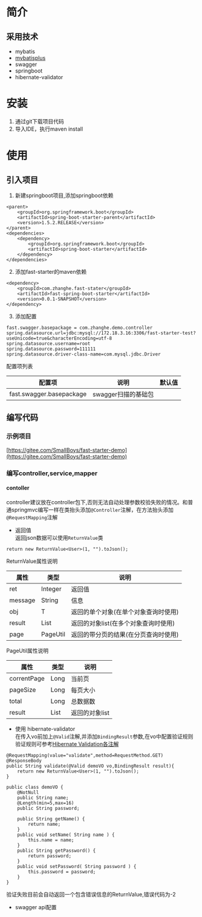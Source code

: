 # 简介

## 采用技术
- mybatis
- [mybatisplus](https://gitee.com/baomidou/mybatis-plus/)
- swagger
- springboot
- hibernate-validator

# 安装
1. 通过git下载项目代码
2. 导入IDE，执行maven install

# 使用
## 引入项目
1. 新建springboot项目,添加springboot依赖
```
<parent>
    <groupId>org.springframework.boot</groupId>
    <artifactId>spring-boot-starter-parent</artifactId>
    <version>1.5.2.RELEASE</version>
</parent>
<dependencies>
  	<dependency>
        <groupId>org.springframework.boot</groupId>
        <artifactId>spring-boot-starter</artifactId>
    </dependency>
</dependencies>
```

2. 添加fast-starter的maven依赖
```
<dependency>
	<groupId>com.zhanghe.fast-stater</groupId>
	<artifactId>fast-spring-boot-starter</artifactId>
	<version>0.0.1-SNAPSHOT</version>
</dependency>
```
3. 添加配置
```
fast.swagger.basepackage = com.zhanghe.demo.controller
spring.datasource.url=jdbc:mysql://172.18.3.16:3306/fast-starter-test?useUnicode=true&characterEncoding=utf-8
spring.datasource.username=root
spring.datasource.password=111111
spring.datasource.driver-class-name=com.mysql.jdbc.Driver
```
配置项列表

配置项 | 说明 | 默认值
---|---|---
fast.swagger.basepackage | swagger扫描的基础包 |

## 编写代码
### 示例项目
[https://gitee.com/SmallBoys/fast-starter-demo](https://gitee.com/SmallBoys/fast-starter-demo)

### 编写controller,service,mapper
#### contoller
controller建议放在controller包下,否则无法自动处理参数校验失败的情况。和普通springmvc编写一样在类抬头添加`@Controller`注解，在方法抬头添加`@RequestMapping`注解
- 返回值  
返回json数据可以使用`ReturnValue`类
```
return new ReturnValue<User>(1, "").toJson(); 
```
ReturnValue属性说明  

属性 | 类型 | 说明
---|---|---
ret | Integer | 返回值 
message | String | 信息
obj | T | 返回的单个对象(在单个对象查询时使用)
result | List<T> | 返回的对象list(在多个对象查询时使用)
page | PageUtil<T> | 返回的带分页的结果(在分页查询时使用)

PageUtil属性说明  

属性 | 类型 | 说明
---|---|---
correntPage | Long | 当前页
pageSize | Long | 每页大小
total | Long | 总数据数
result | List<T> | 返回的对象list

- 使用 hibernate-validator  
在传入vo前加上`@Valid`注解,并添加`BindingResult`参数,在vo中配置验证规则  
验证规则可参考[Hibernate Validation各注解](http://blog.csdn.net/fmwind/article/details/38358497)
```
@RequestMapping(value="validate",method=RequestMethod.GET)
@ResponseBody
public String validate(@Valid demoVO vo,BindingResult result){
	return new ReturnValue<User>(1, "").toJson(); 
}

public class demoVO {
	@NotNull
	public String name;
	@Length(min=5,max=16)
	public String password;
	
	public String getName() {
		return name;
	}
	public void setName( String name ) {
		this.name = name;
	}
	public String getPassword() {
		return password;
	}
	public void setPassword( String password ) {
		this.password = password;
	}
}
```
验证失败目前会自动返回一个包含错误信息的ReturnValue,错误代码为-2  
- swagger api配置  

